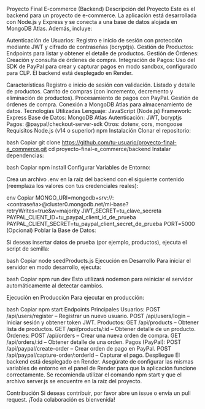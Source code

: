 Proyecto Final E-commerce (Backend)
Descripción del Proyecto
Este es el backend para un proyecto de e-commerce. La aplicación está desarrollada con Node.js y Express y se conecta a una base de datos alojada en MongoDB Atlas. Además, incluye:

Autenticación de Usuarios: Registro e inicio de sesión con protección mediante JWT y cifrado de contraseñas (bcryptjs).
Gestión de Productos: Endpoints para listar y obtener el detalle de productos.
Gestión de Órdenes: Creación y consulta de órdenes de compra.
Integración de Pagos: Uso del SDK de PayPal para crear y capturar pagos en modo sandbox, configurado para CLP.
El backend está desplegado en Render.

Características
Registro e inicio de sesión con validación.
Listado y detalle de productos.
Carrito de compras (con incremento, decremento y eliminación de productos).
Procesamiento de pagos con PayPal.
Gestión de órdenes de compra.
Conexión a MongoDB Atlas para almacenamiento de datos.
Tecnologías Utilizadas
Lenguaje: JavaScript (Node.js)
Framework: Express
Base de Datos: MongoDB Atlas
Autenticación: JWT, bcryptjs
Pagos: @paypal/checkout-server-sdk
Otros: dotenv, cors, mongoose
Requisitos
Node.js (v14 o superior)
npm
Instalación
Clonar el repositorio:

bash
Copiar
git clone https://github.com/tu-usuario/proyecto-final-e_commerce.git
cd proyecto-final-e_commerce/backend
Instalar dependencias:

bash
Copiar
npm install
Configurar Variables de Entorno:

Crea un archivo .env en la raíz del backend con el siguiente contenido (reemplaza los valores con tus credenciales reales):

env
Copiar
MONGO_URI=mongodb+srv://<usuario>:<contraseña>@cluster0.mongodb.net/mi-base?retryWrites=true&w=majority
JWT_SECRET=tu_clave_secreta
PAYPAL_CLIENT_ID=tu_paypal_client_id_de_prueba
PAYPAL_CLIENT_SECRET=tu_paypal_client_secret_de_prueba
PORT=5000
(Opcional) Poblar la Base de Datos:

Si deseas insertar datos de prueba (por ejemplo, productos), ejecuta el script de semilla:

bash
Copiar
node seedProducts.js
Ejecución en Desarrollo
Para iniciar el servidor en modo desarrollo, ejecuta:

bash
Copiar
npm run dev
Esto utilizará nodemon para reiniciar el servidor automáticamente al detectar cambios.

Ejecución en Producción
Para ejecutar en producción:

bash
Copiar
npm start
Endpoints Principales
Usuarios:
POST /api/users/register – Registrar un nuevo usuario.
POST /api/users/login – Iniciar sesión y obtener token JWT.
Productos:
GET /api/products – Obtener lista de productos.
GET /api/products/:id – Obtener detalle de un producto.
Órdenes:
POST /api/orders – Crear una nueva orden de compra.
GET /api/orders/:id – Obtener detalle de una orden.
Pagos (PayPal):
POST /api/paypal/create-order – Crear orden de pago en PayPal.
POST /api/paypal/capture-order/:orderId – Capturar el pago.
Despliegue
El backend está desplegado en Render. Asegúrate de configurar las mismas variables de entorno en el panel de Render para que la aplicación funcione correctamente. Se recomienda utilizar el comando npm start y que el archivo server.js se encuentre en la raíz del proyecto.

Contribución
Si deseas contribuir, por favor abre un issue o envía un pull request.
¡Toda colaboración es bienvenida!
